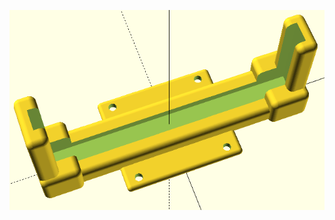 ![image](https://github.com/frankyhub/openscad-Beispiele/blob/master/015%20Handyhalter/015%20Handyhalter.png)
